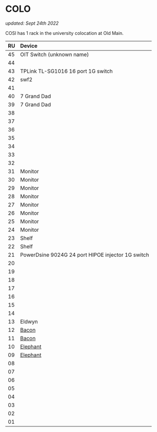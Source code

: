 # COLO

_updated: Sept 24th 2022_

COSI has 1 rack in the university colocation at Old Main.

| RU | Device |
| :- | :----- |
| 45 | OIT Switch (unknown name) |
| 44 | |
| 43 | TPLink TL-SG1016 16 port 1G switch |
| 42 | swf2 |
| 41 | |
| 40 | 7 Grand Dad |
| 39 | 7 Grand Dad |
| 38 | |
| 37 | |
| 36 | |
| 35 | |
| 34 | |
| 33 | |
| 32 | |
| 31 | Monitor |
| 30 | Monitor |
| 29 | Monitor |
| 28 | Monitor |
| 27 | Monitor |
| 26 | Monitor |
| 25 | Monitor |
| 24 | Monitor |
| 23 | Shelf |
| 22 | Shelf |
| 21 | PowerDsine 9024G 24 port HIPOE injector 1G switch |
| 20 | |
| 19 | |
| 18 | |
| 17 | |
| 16 | |
| 15 | |
| 14 | |
| 13 | Eldwyn |
| 12 | [Bacon](../servers/bacon.md) |
| 11 | [Bacon](../servers/bacon.md) |
| 10 | [Elephant](../servers/elephant.md) |
| 09 | [Elephant](../servers/elephant.md) |
| 08 | |
| 07 | |
| 06 | |
| 05 | |
| 04 | |
| 03 | |
| 02 | |
| 01 | |


